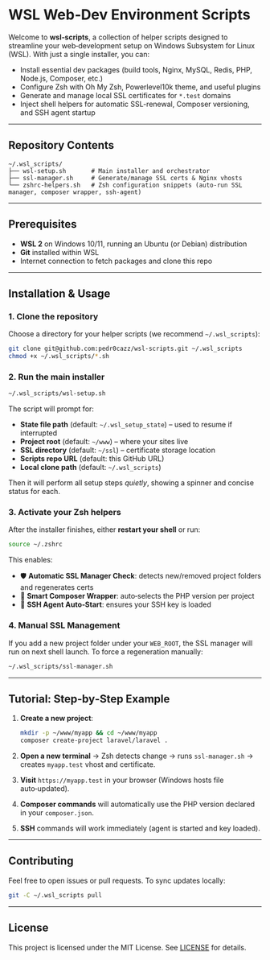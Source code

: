 # WSL Web‑Dev Environment Scripts

Welcome to **wsl‑scripts**, a collection of helper scripts designed to streamline your web‑development setup on Windows Subsystem for Linux (WSL). With just a single installer, you can:  

- Install essential dev packages (build tools, Nginx, MySQL, Redis, PHP, Node.js, Composer, etc.)  
- Configure Zsh with Oh My Zsh, Powerlevel10k theme, and useful plugins  
- Generate and manage local SSL certificates for `*.test` domains  
- Inject shell helpers for automatic SSL-renewal, Composer versioning, and SSH agent startup

---

## Repository Contents

```text
~/.wsl_scripts/
├── wsl-setup.sh       # Main installer and orchestrator
├── ssl-manager.sh     # Generate/manage SSL certs & Nginx vhosts
└── zshrc-helpers.sh   # Zsh configuration snippets (auto-run SSL manager, composer wrapper, ssh-agent)
```

---

## Prerequisites

- **WSL 2** on Windows 10/11, running an Ubuntu (or Debian) distribution  
- **Git** installed within WSL  
- Internet connection to fetch packages and clone this repo

---

## Installation & Usage

### 1. Clone the repository

Choose a directory for your helper scripts (we recommend `~/.wsl_scripts`):

```bash
git clone git@github.com:pedr0cazz/wsl-scripts.git ~/.wsl_scripts
chmod +x ~/.wsl_scripts/*.sh
```

### 2. Run the main installer

```bash
~/.wsl_scripts/wsl-setup.sh
```

The script will prompt for:

- **State file path** (default: `~/.wsl_setup_state`) – used to resume if interrupted  
- **Project root** (default: `~/www`) – where your sites live  
- **SSL directory** (default: `~/ssl`) – certificate storage location  
- **Scripts repo URL** (default: this GitHub URL)  
- **Local clone path** (default: `~/.wsl_scripts`)

Then it will perform all setup steps *quietly*, showing a spinner and concise status for each.

### 3. Activate your Zsh helpers

After the installer finishes, either **restart your shell** or run:

```bash
source ~/.zshrc
```

This enables:

- 🛡 **Automatic SSL Manager Check**: detects new/removed project folders and regenerates certs  
- 🚀 **Smart Composer Wrapper**: auto‑selects the PHP version per project  
- 🔑 **SSH Agent Auto‑Start**: ensures your SSH key is loaded

### 4. Manual SSL Management

If you add a new project folder under your `WEB_ROOT`, the SSL manager will run on next shell launch. To force a regeneration manually:

```bash
~/.wsl_scripts/ssl-manager.sh
```

---

## Tutorial: Step‑by‑Step Example

1. **Create a new project**:  
   ```bash
   mkdir -p ~/www/myapp && cd ~/www/myapp
   composer create-project laravel/laravel .
   ```

2. **Open a new terminal** → Zsh detects change → runs `ssl-manager.sh` → creates `myapp.test` vhost and certificate.

3. **Visit** `https://myapp.test` in your browser (Windows hosts file auto‑updated).

4. **Composer commands** will automatically use the PHP version declared in your `composer.json`.

5. **SSH** commands will work immediately (agent is started and key loaded).

---

## Contributing

Feel free to open issues or pull requests. To sync updates locally:
```bash
git -C ~/.wsl_scripts pull
```  

---

## License

This project is licensed under the MIT License. See [LICENSE](./LICENSE) for details.

